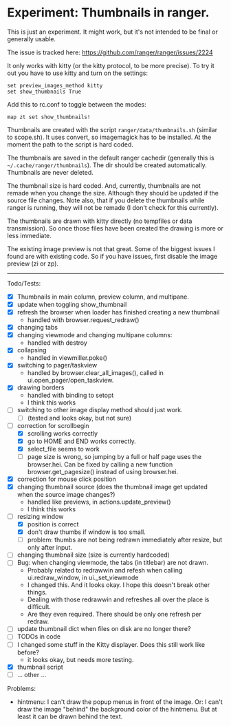 # Experiment: Thumbnails in ranger.

This is just an experiment. It might work, but it's not intended to be final or generally usable. 

The issue is tracked here:
https://github.com/ranger/ranger/issues/2224

It only works with kitty (or the kitty protocol, to be more precise).
To try it out you have to use kitty and turn on the settings:
```
set preview_images_method kitty
set show_thumbnails True
```

Add this to rc.conf to toggle between the modes:
```
map zt set show_thumbnails!
```

Thumbnails are created with the script `ranger/data/thumbnails.sh` (similar to scope.sh).
It uses convert, so imagemagick has to be installed.
At the moment the path to the script is hard coded.

The thumbnails are saved in the default ranger cachedir (generally this is `~/.cache/ranger/thumbnails`).
The dir should be created automatically.
Thumbnails are never deleted.

The thumbnail size is hard coded. And, currently, thumbnails are not remade when you change the size. 
Although they should be updated if the source file changes.
Note also, that if you delete the thumbnails while ranger is running, they will not be remade (I don't check for this currently).

The thumbnails are drawn with kitty directly (no tempfiles or data transmission).
So once those files have been created the drawing is more or less immediate.

The existing image preview is not that great. Some of the biggest issues I found are
with existing code. So if you have issues, first disable the image preview (zi or zp).

--- 
Todo/Tests:
- [x] Thumbnails in main column, preview column, and multipane.
- [x] update when toggling show_thumbnail
- [x] refresh the browser when loader has finished creating a new thumbnail
    - handled with browser.request_redraw()
- [x] changing tabs
- [x] changing viewmode and changing multipane columns:
    - handled with destroy
- [x] collapsing
    - handled in viewmiller.poke()
- [x] switching to pager/taskview
    - handled by browser.clear_all_images(), called in ui.open_pager/open_taskview.
- [x] drawing borders
    - handled with binding to setopt 
    - I think this works
- [ ] switching to other image display method should just work.
    - [ ] (tested and looks okay, but not sure)
- [ ] correction for scrollbegin
    - [x] scrolling works correctly
    - [x] go to HOME and END works correctly.
    - [x] select_file seems to work
    - [ ] page size is wrong, so jumping by a full or half page uses the browser.hei. Can be fixed by calling a new function browser.get_pagesize() instead of using browser.hei.
- [x] correction for mouse click position
- [x] changing thumbnail source (does the thumbnail image get updated when the source image changes?)
    - handled like previews, in actions.update_preview()
    - I think this works
- [ ] resizing window
    - [x] position is correct 
    - [x] don't draw thumbs if window is too small. 
    - [ ] problem: thumbs are not being redrawn immediately after resize, but only after input.
- [ ] changing thumbnail size (size is currently hardcoded)
- [ ] Bug: when changing viewmode, the tabs (in titlebar) are not drawn.
    - Probably related to redrawwin and refesh when calling ui.redraw_window, in ui._set_viewmode
    - I changed this. And it looks okay. I hope this doesn't break other things.
    - Dealing with those redrawwin and refreshes all over the place is difficult.
    - Are they even required. There should be only one refresh per redraw.
- [ ] update thumbnail dict when files on disk are no longer there?
- [ ] TODOs in code
- [ ] I changed some stuff in the Kitty displayer. Does this still work like before?
    - it looks okay, but needs more testing.
- [x] thumbnail script
- [ ] ... other ...

Problems:
- hintmenu: I can't draw the popup menus in front of the image. Or: I can't draw the image "behind" the background color of the hintmenu. But at least it can be drawn behind the text.
